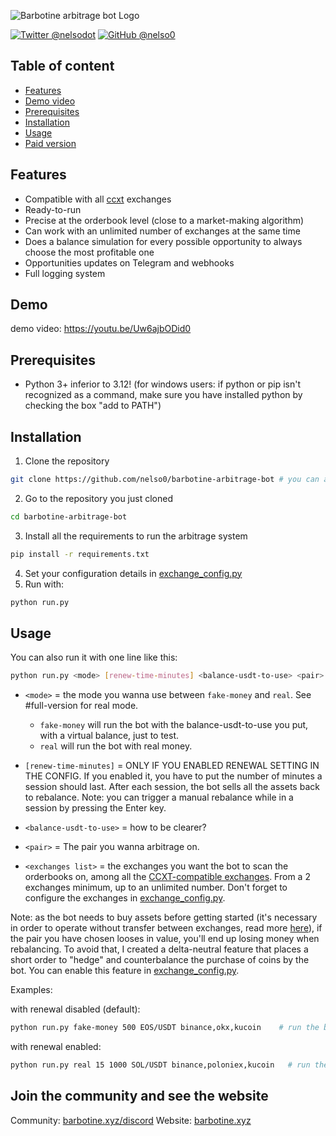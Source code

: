 <p align="left">
  <img alt="Barbotine arbitrage bot Logo" height="auto" src="https://i.ibb.co/cgdP6rL/Capture-d-e-cran-2024-07-28-a-15-39-40.png">
</p>

[![Twitter @nelsodot](https://img.shields.io/twitter/url/https/twitter.com/nelsorex.svg?style=social&label=%20%40nelsorex)](https://twitter.com/nelsorex)
[![GitHub @nelso0](https://img.shields.io/github/followers/nelso0?label=follow&style=social)](https://github.com/nelso0)

## Table of content
* [Features](#features)
* [Demo video](#demo)
* [Prerequisites](#prerequis)
* [Installation](#installation)
* [Usage](#usage)
* [Paid version](#full-version)

<a name="features"/>
 
## Features

* Compatible with all [ccxt](https://github.com/ccxt/ccxt) exchanges
* Ready-to-run
* Precise at the orderbook level (close to a market-making algorithm)
* Can work with an unlimited number of exchanges at the same time
* Does a balance simulation for every possible opportunity to always choose the most profitable one
* Opportunities updates on Telegram and webhooks
* Full logging system

<a name="demo"/>
 
## Demo

demo video: https://youtu.be/Uw6ajbODid0

<a name="prerequis"/>
 
## Prerequisites

* Python 3+ inferior to 3.12! (for windows users: if python or pip isn't recognized as a command, make sure you have installed python by checking the box "add to PATH")

<a name="installation"/>
 
## Installation

1. Clone the repository 
```sh
git clone https://github.com/nelso0/barbotine-arbitrage-bot # you can also download the zip file
```
2. Go to the repository you just cloned
```sh
cd barbotine-arbitrage-bot
```
3. Install all the requirements to run the arbitrage system
```sh
pip install -r requirements.txt
```
4. Set your configuration details in [exchange_config.py](exchange_config.py)
5. Run with:
```sh
python run.py
```

<a name="usage"/>
 
## Usage

You can also run it with one line like this:

```sh
python run.py <mode> [renew-time-minutes] <balance-usdt-to-use> <pair> <exchanges list separated by commas (no space!)>
```


* ```<mode>``` = the mode you wanna use between ```fake-money``` and ```real```. See #full-version for real mode. 
  
  * ```fake-money``` will run the bot with the balance-usdt-to-use you put, with a virtual balance, just to test.
  * ```real``` will run the bot with real money.
  
* ```[renew-time-minutes]``` = ONLY IF YOU ENABLED RENEWAL SETTING IN THE CONFIG. If you enabled it, you have to put the number of minutes a session should last. After each session, the bot sells all the assets back to rebalance. Note: you can trigger a manual rebalance while in a session by pressing the Enter key.

* ```<balance-usdt-to-use>``` = how to be clearer? 

* ```<pair>``` = The pair you wanna arbitrage on.

* ```<exchanges list>``` = the exchanges you want the bot to scan the orderbooks on, among all the [CCXT-compatible exchanges](https://github.com/ccxt/ccxt). From a 2 exchanges minimum, up to an unlimited number. Don't forget to configure the exchanges in [exchange_config.py](exchange_config.py).

Note: as the bot needs to buy assets before getting started (it's necessary in order to operate without transfer between exchanges, read more [here](https://medium.com/@barbotine/how-to-exploit-arbitrage-opportunities-using-python-in-centralized-exchanges-like-binance-or-kucoin-805b5bf7b2f2)), if the pair you have chosen looses in value, you'll end up losing money when rebalancing. To avoid that, I created a delta-neutral feature that places a short order to "hedge" and counterbalance the purchase of coins by the bot. You can enable this feature in [exchange_config.py](exchange_config.py).

Examples:

with renewal disabled (default):
```sh
python run.py fake-money 500 EOS/USDT binance,okx,kucoin    # run the bot with 500 USDT and rebalance every 15 minutes, with binance okx and kucoin
```
with renewal enabled:
```sh
python run.py real 15 1000 SOL/USDT binance,poloniex,kucoin   # run the bot with 1000 USDT on binance phemex and bybit on SOL/USDT, and rebalance every 15 minutes.
```

<a name="full-version"/>

## Join the community and see the website

Community: [barbotine.xyz/discord](https://barbotine.xyz/discord)
Website: [barbotine.xyz](https://barbotine.xyz)
